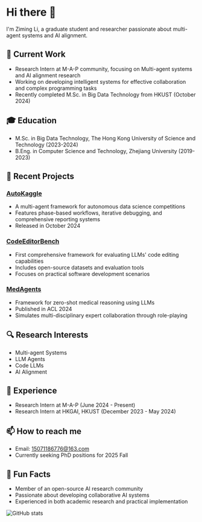 # Hi there 👋 

I'm Ziming Li, a graduate student and researcher passionate about multi-agent systems and AI alignment.

## 🔭 Current Work
- Research Intern at M-A-P community, focusing on Multi-agent systems and AI alignment research
- Working on developing intelligent systems for effective collaboration and complex programming tasks
- Recently completed M.Sc. in Big Data Technology from HKUST (October 2024)

## 🎓 Education
- M.Sc. in Big Data Technology, The Hong Kong University of Science and Technology (2023-2024)
- B.Eng. in Computer Science and Technology, Zhejiang University (2019-2023)

## 🚀 Recent Projects
### [AutoKaggle](https://github.com/multimodal-art-projection/AutoKaggle)
- A multi-agent framework for autonomous data science competitions
- Features phase-based workflows, iterative debugging, and comprehensive reporting systems
- Released in October 2024

### [CodeEditorBench](https://github.com/CodeEditorBench/CodeEditorBench)
- First comprehensive framework for evaluating LLMs' code editing capabilities
- Includes open-source datasets and evaluation tools
- Focuses on practical software development scenarios

### [MedAgents](https://github.com/gersteinlab/MedAgents)
- Framework for zero-shot medical reasoning using LLMs
- Published in ACL 2024
- Simulates multi-disciplinary expert collaboration through role-playing

## 🔍 Research Interests
- Multi-agent Systems
- LLM Agents
- Code LLMs
- AI Alignment

## 💼 Experience
- Research Intern at M-A-P (June 2024 - Present)
- Research Intern at HKGAI, HKUST (December 2023 - May 2024)

## 📫 How to reach me
- Email: 15071186776@163.com
- Currently seeking PhD positions for 2025 Fall

## 🌟 Fun Facts
- Member of an open-source AI research community
- Passionate about developing collaborative AI systems
- Experienced in both academic research and practical implementation

![GitHub stats](https://github-readme-stats.vercel.app/api?username=azusa-li&show_icons=true&theme=radical)

<!--
Feel free to connect with me for research collaborations or discussions about:

- Multi-agent systems
- AI alignment
- LLM applications
- Code generation and editing
-->
